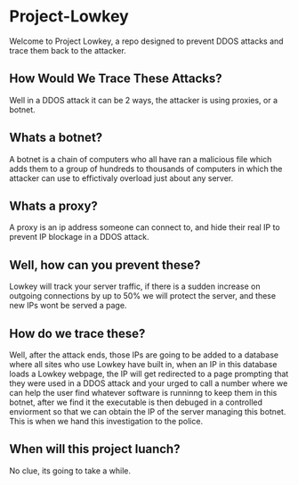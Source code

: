 # Project-Lowkey
Welcome to Project Lowkey, a repo designed to prevent DDOS attacks and trace them back to the attacker. 
## How Would We Trace These Attacks?
Well in a DDOS attack it can be 2 ways, the attacker is using proxies, or a botnet. 
## Whats a botnet?
A botnet is a chain of computers who all have ran a malicious file which adds them to a group of hundreds to thousands of computers in which the attacker can use to effictivaly overload just about any server. 
## Whats a proxy?
A proxy is an ip address someone can connect to, and hide their real IP to prevent IP blockage in a DDOS attack. 
## Well, how can you prevent these?
Lowkey will track your server traffic, if there is a sudden increase on outgoing connections by up to 50% we will protect the server, and these new IPs wont be served a page.
## How do we trace these?
Well, after the attack ends, those IPs are going to be added to a database where all sites who use Lowkey have built in, when an IP in this database loads a Lowkey webpage, the IP will get redirected to a page prompting that they were used in a DDOS attack and your urged to call a number where we can help the user find whatever software is runninng to keep them in this botnet, after we find it the executable is then debuged in a controlled enviorment so that we can obtain the IP of the server managing this botnet. This is when we hand this investigation to the police.
## When will this project luanch?
No clue, its going to take a while. 